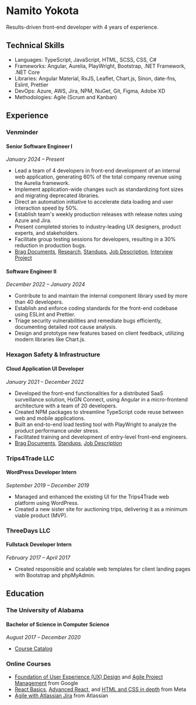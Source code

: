 # Namito Yokota

Results-driven front-end developer with 4 years of experience.

## Technical Skills

-   Languages: TypeScript, JavaScript, HTML, SCSS, CSS, C#
-   Frameworks: Angular, Aurelia, PlayWright, Bootstrap, .NET Framework, .NET Core
-   Libraries: Angular Material, RxJS, Leaflet, Chart.js, Sinon, date-fns, Eslint, Prettier
-   DevOps: Azure, AWS, Jira, NPM, NuGet, Git, Figma, Adobe XD
-   Methodologies: Agile (Scrum and Kanban)

## Experience

### Venminder

#### Senior Software Engineer I

_January 2024 – Present_

-   Lead a team of 4 developers in front-end development of an internal web application, generating 60% of the total company revenue using the Aurelia framework.
-   Implement application-wide changes such as standardizing font sizes and migrating deprecated libraries.
-   Direct an automation initiative to accelerate data loading and user interaction speed by 50%.
-   Establish team's weekly production releases with release notes using Azure and Jira.
-   Present completed stories to industry-leading UX designers, product experts, and stakeholders.
-   Facilitate group testing sessions for developers, resulting in a 30% reduction in production bugs.
-   [Brag Documents](./venminder/brags.md), [Research](./venminder/research.md), [Standups](./venminder/standups.md), [Job Description](./venminder/job-description.md), [Interview Project](./venminder/bowling/readme.md)

#### Software Engineer II

_December 2022 – January 2024_

-   Contribute to and maintain the internal component library used by more than 40 developers.
-   Establish and enforce coding standards for the front-end codebase using ESLint and Prettier.
-   Triage security vulnerabilities and remediate bugs efficiently, documenting detailed root cause analysis.
-   Design and prototype new features based on client feedback, utilizing modern libraries like Chart.js.

### Hexagon Safety & Infrastructure

#### Cloud Application UI Developer

_January 2021 – December 2022_

-   Developed the front-end functionalities for a distributed SaaS surveillance solution, HxGN Connect, using Angular in a micro-frontend architecture with a team of 20 developers.
-   Created NPM packages to streamline TypeScript code reuse between web and mobile applications.
-   Built an end-to-end load testing tool with PlayWright to analyze the product performance under stress.
-   Facilitated training and development of entry-level front-end engineers.
-   [Brag Documents](./hexagon/brags.md), [Standups](./hexagon/standups.md), [Job Description](./hexagon/job-description.md)

### Trips4Trade LLC

#### WordPress Developer Intern

_September 2019 – December 2019_

-   Managed and enhanced the existing UI for the Trips4Trade web platform using WordPress.
-   Created a new sister site for auctioning trips, delivering it as a minimum viable product (MVP).

### ThreeDays LLC

#### Fullstack Developer Intern

_February 2017 – April 2017_

-   Created responsible and scalable web templates for client landing pages with Bootstrap and phpMyAdmin.

## Education

### The University of Alabama

#### Bachelor of Science in Computer Science

_August 2017 – December 2020_

-   [Course Catalog](./degree/degree.md)

### Online Courses

-   [Foundation of User Experience (UX) Design](https://www.coursera.org/account/accomplishments/certificate/QXNDTHPH7BF7) and [Agile Project Management](https://www.coursera.org/account/accomplishments/records/P362PHZ79LH2) from Google
-   [React Basics](https://www.coursera.org/account/accomplishments/records/MH7UG7T56C52), [Advanced React](https://www.coursera.org/account/accomplishments/records/N3E722CLNM9R), and [HTML and CSS in depth](https://www.coursera.org/account/accomplishments/records/GMFD764G5QBR) from Meta
-   [Agile with Atlassian Jira](https://www.coursera.org/account/accomplishments/records/AAQKZG83SBQK) from Atlassian
